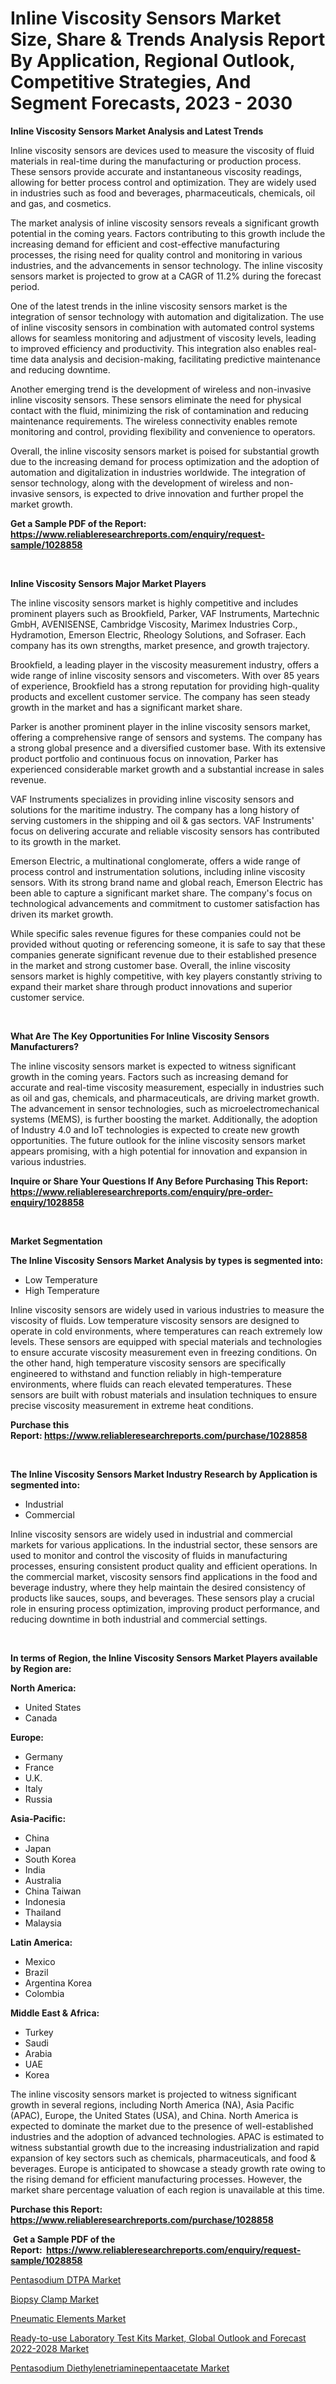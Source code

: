 <p><h1>Inline Viscosity Sensors Market Size, Share & Trends Analysis Report By Application, Regional Outlook, Competitive Strategies, And Segment Forecasts, 2023 - 2030</h1></p><p><strong>Inline Viscosity Sensors Market Analysis and Latest Trends</strong></p>
<p><p>Inline viscosity sensors are devices used to measure the viscosity of fluid materials in real-time during the manufacturing or production process. These sensors provide accurate and instantaneous viscosity readings, allowing for better process control and optimization. They are widely used in industries such as food and beverages, pharmaceuticals, chemicals, oil and gas, and cosmetics.</p><p>The market analysis of inline viscosity sensors reveals a significant growth potential in the coming years. Factors contributing to this growth include the increasing demand for efficient and cost-effective manufacturing processes, the rising need for quality control and monitoring in various industries, and the advancements in sensor technology. The inline viscosity sensors market is projected to grow at a CAGR of 11.2% during the forecast period.</p><p>One of the latest trends in the inline viscosity sensors market is the integration of sensor technology with automation and digitalization. The use of inline viscosity sensors in combination with automated control systems allows for seamless monitoring and adjustment of viscosity levels, leading to improved efficiency and productivity. This integration also enables real-time data analysis and decision-making, facilitating predictive maintenance and reducing downtime.</p><p>Another emerging trend is the development of wireless and non-invasive inline viscosity sensors. These sensors eliminate the need for physical contact with the fluid, minimizing the risk of contamination and reducing maintenance requirements. The wireless connectivity enables remote monitoring and control, providing flexibility and convenience to operators.</p><p>Overall, the inline viscosity sensors market is poised for substantial growth due to the increasing demand for process optimization and the adoption of automation and digitalization in industries worldwide. The integration of sensor technology, along with the development of wireless and non-invasive sensors, is expected to drive innovation and further propel the market growth.</p></p>
<p><strong>Get a Sample PDF of the Report:&nbsp; <a href="https://www.reliableresearchreports.com/enquiry/request-sample/1028858">https://www.reliableresearchreports.com/enquiry/request-sample/1028858</a></strong></p>
<p>&nbsp;</p>
<p><strong>Inline Viscosity Sensors Major Market Players</strong></p>
<p><p>The inline viscosity sensors market is highly competitive and includes prominent players such as Brookfield, Parker, VAF Instruments, Martechnic GmbH, AVENISENSE, Cambridge Viscosity, Marimex Industries Corp., Hydramotion, Emerson Electric, Rheology Solutions, and Sofraser. Each company has its own strengths, market presence, and growth trajectory.</p><p>Brookfield, a leading player in the viscosity measurement industry, offers a wide range of inline viscosity sensors and viscometers. With over 85 years of experience, Brookfield has a strong reputation for providing high-quality products and excellent customer service. The company has seen steady growth in the market and has a significant market share.</p><p>Parker is another prominent player in the inline viscosity sensors market, offering a comprehensive range of sensors and systems. The company has a strong global presence and a diversified customer base. With its extensive product portfolio and continuous focus on innovation, Parker has experienced considerable market growth and a substantial increase in sales revenue.</p><p>VAF Instruments specializes in providing inline viscosity sensors and solutions for the maritime industry. The company has a long history of serving customers in the shipping and oil & gas sectors. VAF Instruments' focus on delivering accurate and reliable viscosity sensors has contributed to its growth in the market.</p><p>Emerson Electric, a multinational conglomerate, offers a wide range of process control and instrumentation solutions, including inline viscosity sensors. With its strong brand name and global reach, Emerson Electric has been able to capture a significant market share. The company's focus on technological advancements and commitment to customer satisfaction has driven its market growth.</p><p>While specific sales revenue figures for these companies could not be provided without quoting or referencing someone, it is safe to say that these companies generate significant revenue due to their established presence in the market and strong customer base. Overall, the inline viscosity sensors market is highly competitive, with key players constantly striving to expand their market share through product innovations and superior customer service.</p></p>
<p>&nbsp;</p>
<p><strong>What Are The Key Opportunities For Inline Viscosity Sensors Manufacturers?</strong></p>
<p><p>The inline viscosity sensors market is expected to witness significant growth in the coming years. Factors such as increasing demand for accurate and real-time viscosity measurement, especially in industries such as oil and gas, chemicals, and pharmaceuticals, are driving market growth. The advancement in sensor technologies, such as microelectromechanical systems (MEMS), is further boosting the market. Additionally, the adoption of Industry 4.0 and IoT technologies is expected to create new growth opportunities. The future outlook for the inline viscosity sensors market appears promising, with a high potential for innovation and expansion in various industries.</p></p>
<p><strong>Inquire or Share Your Questions If Any Before Purchasing This Report: <a href="https://www.reliableresearchreports.com/enquiry/pre-order-enquiry/1028858">https://www.reliableresearchreports.com/enquiry/pre-order-enquiry/1028858</a></strong></p>
<p>&nbsp;</p>
<p><strong>Market Segmentation</strong></p>
<p><strong>The Inline Viscosity Sensors Market Analysis by types is segmented into:</strong></p>
<p><ul><li>Low Temperature</li><li>High Temperature</li></ul></p>
<p><p>Inline viscosity sensors are widely used in various industries to measure the viscosity of fluids. Low temperature viscosity sensors are designed to operate in cold environments, where temperatures can reach extremely low levels. These sensors are equipped with special materials and technologies to ensure accurate viscosity measurement even in freezing conditions. On the other hand, high temperature viscosity sensors are specifically engineered to withstand and function reliably in high-temperature environments, where fluids can reach elevated temperatures. These sensors are built with robust materials and insulation techniques to ensure precise viscosity measurement in extreme heat conditions.</p></p>
<p><strong>Purchase this Report:&nbsp;<a href="https://www.reliableresearchreports.com/purchase/1028858">https://www.reliableresearchreports.com/purchase/1028858</a></strong></p>
<p>&nbsp;</p>
<p><strong>The Inline Viscosity Sensors Market Industry Research by Application is segmented into:</strong></p>
<p><ul><li>Industrial</li><li>Commercial</li></ul></p>
<p><p>Inline viscosity sensors are widely used in industrial and commercial markets for various applications. In the industrial sector, these sensors are used to monitor and control the viscosity of fluids in manufacturing processes, ensuring consistent product quality and efficient operations. In the commercial market, viscosity sensors find applications in the food and beverage industry, where they help maintain the desired consistency of products like sauces, soups, and beverages. These sensors play a crucial role in ensuring process optimization, improving product performance, and reducing downtime in both industrial and commercial settings.</p></p>
<p>&nbsp;</p>
<p><strong>In terms of Region, the Inline Viscosity Sensors Market Players available by Region are:</strong></p>
<p>
    <p> <strong> North America: </strong>
        <ul>
            <li>United States</li>
            <li>Canada</li>
        </ul>
        </p> 
    <p> <strong> Europe: </strong>
        <ul>
            <li>Germany</li>
            <li>France</li>
            <li>U.K.</li>
            <li>Italy</li>
            <li>Russia</li>
        </ul>
        </p> 
    <p> <strong> Asia-Pacific: </strong>
        <ul>
            <li>China</li>
            <li>Japan</li>
            <li>South Korea</li>
            <li>India</li>
            <li>Australia</li>
            <li>China Taiwan</li>
            <li>Indonesia</li>
            <li>Thailand</li>
            <li>Malaysia</li>
        </ul>
        </p> 
    <p> <strong> Latin America: </strong>
        <ul>
            <li>Mexico</li>
            <li>Brazil</li>
            <li>Argentina Korea</li>
            <li>Colombia</li>
        </ul>
        </p> 
    <p> <strong> Middle East & Africa: </strong>
        <ul>
            <li>Turkey</li>
            <li>Saudi</li>
            <li>Arabia</li>
            <li>UAE</li>
            <li>Korea</li>
        </ul>
    </p>
    </p>
<p><p>The inline viscosity sensors market is projected to witness significant growth in several regions, including North America (NA), Asia Pacific (APAC), Europe, the United States (USA), and China. North America is expected to dominate the market due to the presence of well-established industries and the adoption of advanced technologies. APAC is estimated to witness substantial growth due to the increasing industrialization and rapid expansion of key sectors such as chemicals, pharmaceuticals, and food & beverages. Europe is anticipated to showcase a steady growth rate owing to the rising demand for efficient manufacturing processes. However, the market share percentage valuation of each region is unavailable at this time.</p></p>
<p><strong>Purchase this Report: <a href="https://www.reliableresearchreports.com/purchase/1028858">https://www.reliableresearchreports.com/purchase/1028858</a></strong></p>
<p>&nbsp;<strong>Get a Sample PDF of the Report:&nbsp;&nbsp;<a href="https://www.reliableresearchreports.com/enquiry/request-sample/1028858">https://www.reliableresearchreports.com/enquiry/request-sample/1028858</a></strong></p>
<p><strong></strong></p>
<p><p><a href="https://www.linkedin.com/pulse/pentasodium-dtpa-market-research-report-unlocks-analysis-financial-wruge/">Pentasodium DTPA Market</a></p><p><a href="https://www.reportprime.com/biopsy-clamp-r8587">Biopsy Clamp Market</a></p><p><a href="https://www.reportprime.com/pneumatic-elements-r2595">Pneumatic Elements Market</a></p><p><a href="https://medium.com/@samanthareed1916/ready-to-use-laboratory-test-kits-market-global-outlook-and-forecast-2022-2028-market-size-ef46c93aa4da">Ready-to-use Laboratory Test Kits Market, Global Outlook and Forecast 2022-2028 Market</a></p><p><a href="https://www.linkedin.com/pulse/pentasodium-diethylenetriaminepentaacetate-market-challenges-ku4we/">Pentasodium Diethylenetriaminepentaacetate Market</a></p></p>